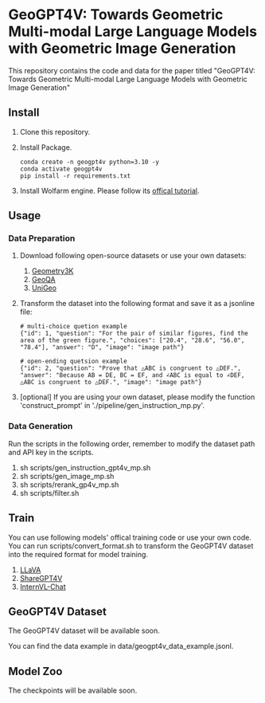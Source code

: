 # GeoGPT4V: Towards Geometric Multi-modal Large Language Models with Geometric Image Generation

This repository contains the code and data for the paper titled "GeoGPT4V: Towards Geometric Multi-modal Large Language Models with Geometric Image Generation"


## Install

1. Clone this repository.

2. Install Package.

   ```shell
   conda create -n geogpt4v python=3.10 -y
   conda activate geogpt4v
   pip install -r requirements.txt
   ```

3. Install Wolfarm engine. Please follow its [offical tutorial](https://support.wolfram.com/45743).

## Usage

### Data Preparation

1. Download following open-source datasets or use your own datasets:

   1. [Geometry3K](https://lupantech.github.io/inter-gps/)
   2. [GeoQA](https://github.com/chen-judge/GeoQA)
   3. [UniGeo](https://github.com/chen-judge/UniGeo)

2. Transform the dataset into the following format and save it as a jsonline file:

   ```
   # multi-choice quetion example
   {"id": 1, "question": "For the pair of similar figures, find the area of the green figure.", "choices": ["20.4", "28.6", "56.0", "78.4"], "answer": "D", "image": "image path"}
   
   # open-ending quetsion example
   {"id": 2, "question": "Prove that △ABC is congruent to △DEF.", "answer": "Because AB = DE, BC = EF, and ∠ABC is equal to ∠DEF, △ABC is congruent to △DEF.", "image": "image path"}
   ```

3. [optional] If you are using your own dataset, please modify the function 'construct_prompt'  in './pipeline/gen_instruction_mp.py'.

### Data Generation

Run the scripts in the following order, remember to modify the dataset path and API key in the scripts.

1. sh scripts/gen_instruction_gpt4v_mp.sh
2. sh scripts/gen_image_mp.sh
3. sh scripts/rerank_gp4v_mp.sh
4. sh scripts/filter.sh

## Train

You can use following models' offical training code or use your own code. You can run scripts/convert_format.sh to transform the GeoGPT4V dataset into the required format for model training.

1. [LLaVA](https://github.com/haotian-liu/LLaVA)
2. [ShareGPT4V](https://sharegpt4v.github.io/)
3. [InternVL-Chat](https://github.com/OpenGVLab/InternVL)

## GeoGPT4V Dataset

The GeoGPT4V dataset will be available soon.

You can find the data example in data/geogpt4v_data_example.jsonl.

## Model Zoo

The checkpoints will be available soon.
